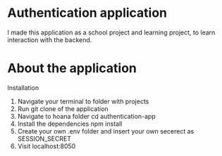 # Authentication application
I made this application as a school project and learning project, to learn interaction with the backend.

# About the application

Installation
  1. Navigate your terminal to folder with projects
  2. Run git clone of the application
  3. Navigate to hoana folder cd authentication-app
  4. Install the dependencies npm install
  5. Create your own .env folder and insert your own secerect as SESSION_SECRET
  6. Visit localhost:8050
